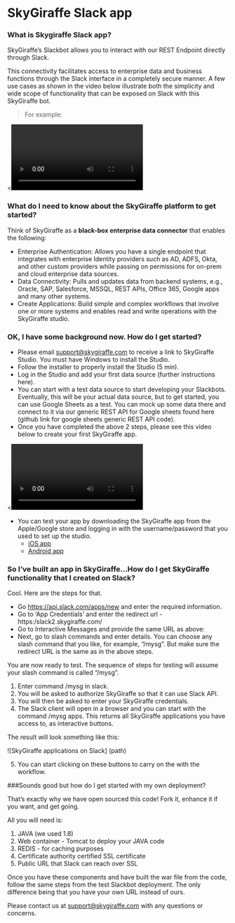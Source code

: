# SkyGiraffe  Slack app

### What is Skygiraffe Slack app?

SkyGiraffe’s Slackbot allows you to interact with our REST Endpoint directly through Slack.

This connectivity facilitates access to enterprise data and business functions through the Slack interface in a completely secure manner. A few use cases as shown in the video below illustrate both the simplicity and wide scope of functionality that can be exposed on Slack with this SkyGiraffe bot.

>For example:

<<VIDEO>>

### What do I need to know about the SkyGiraffe platform to get started?

Think of SkyGiraffe as a **black-box enterprise data connector** that enables the following:

* Enterprise Authentication: Allows you have a single endpoint that integrates with enterprise Identity providers such as AD, ADFS, Okta, and other custom providers while passing on permissions for on-prem and cloud enterprise data sources. 
* Data Connectivity: Pulls and updates data from backend systems, e.g., Oracle, SAP, Salesforce, MSSQL, REST APIs, Office 365, Google apps and many other systems. 
* Create Applications: Build simple and complex workflows that involve one or more systems and enables read and write operations with the SkyGiraffe studio. 

### OK, I have some background now. How do I get started?

* Please email support@skygiraffe.com to receive a link to SkyGiraffe Studio. You must have Windows to install the Studio. 
* Follow the installer to properly install the Studio (5 min).  
* Log in the Studio and add your first data source (further instructions here). 
* You can start with a test data source to start developing your Slackbots. Eventually, this will be your actual data source, but to get started, you can use Google Sheets as a test. You can mock up some data there and connect to it via our generic REST API for Google sheets found here (github link for google sheets generic REST API code). 
* Once you have completed the above 2 steps, please see this video below to create your first SkyGiraffe app. 

<<VIDEO>>

* You can test your app by downloading the SkyGiraffe app from the Apple/Google store and logging in with the username/password that you used to set up the studio.
	* [iOS app](https://itunes.apple.com/us/app/skygiraffe/id716844831?mt=8)
	* [Android app](https://play.google.com/store/apps/details?id=com.skygiraffe.operationaldata&hl=en) 

### So I’ve built an app in SkyGiraffe...How do I get SkyGiraffe functionality that I created on Slack?

Cool. Here are the steps for that.

* Go https://api.slack.com/apps/new and enter the required information.  
* Go to ‘App Credentials’ and enter the redirect url - https:/slack2.skygiraffe.com/ 
* Go to Interactive Messages and provide the same URL as above:
* Next, go to slash commands and enter details. You can choose any slash command that you like, for example, “/mysg”. But make sure the redirect URL is the same as in the above steps.

You are now ready to test. The sequence of steps for testing will assume your slash command is called “/mysg”.

1. Enter command /mysg in slack. 
2. You will be asked to authorize SkyGiraffe so that it can use Slack API. 
3. You will then be asked to enter your SkyGiraffe credentials. 
4. The Slack client will open in a browser and you can start with the command /mysg apps. This returns all SkyGiraffe applications you have access to, as interactive buttons. 

The result will look something like this:

![SkyGiraffe applications on Slack] (path)

5. You can start clicking on these buttons to carry on the with the workflow. 

###Sounds good but how do I get started with my own deployment?

That’s exactly why we have open sourced this code! Fork it, enhance it if you want, and get going.

All you will need is:

1. JAVA (we used 1.8) 
2. Web container - Tomcat to deploy your JAVA code 
3. REDIS - for caching purposes 
4. Certificate authority certified SSL certificate 
5. Public URL that Slack can reach over SSL 

Once you have these components and have built the war file from the code, follow the same steps from the test Slackbot deployment. The only difference being that you have your own URL instead of ours.

Please contact us at support@skygiraffe.com with any questions or concerns.
